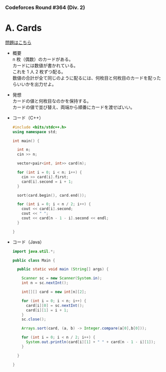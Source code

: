 ### Codeforces Round #364 (Div. 2)

# A. Cards

  [問題はこちら](https://codeforces.com/problemset/problem/701/A)
  
- 概要<br>
  n 枚（偶数）のカードがある。<br>
  カードには数値が書かれている。<br>
  これを 1 人 2 枚ずつ配る。<br>
  数値の合計が全て同じのように配るには、何枚目と何枚目のカードを配ったらいいかを出力せよ。
  
  
- 発想<br>
  カードの値と何枚目なのかを保持する。<br>
  カードの値で並び替え、両端から順番にカードを渡せばいい。
  
  
- コード（C++）

  ```cpp
  #include <bits/stdc++.h>
  using namespace std;

  int main() {

    int n;
    cin >> n;

    vector<pair<int, int>> card(n);

    for (int i = 0; i < n; i++) {
      cin >> card[i].first;
      card[i].second = i + 1;
    }

    sort(card.begin(), card.end());

    for (int i = 0; i < n / 2; i++) {
      cout << card[i].second;
      cout << " ";
      cout << card[n - 1 - i].second << endl;
    }

  }
  ```
  
- コード（Java）

  ```java
  import java.util.*;

  public class Main {

    public static void main (String[] args) {

      Scanner sc = new Scanner(System.in);
      int n = sc.nextInt();

      int[][] card = new int[n][2];

      for (int i = 0; i < n; i++) {
        card[i][0] = sc.nextInt();
        card[i][1] = i + 1;
      }
      sc.close();

      Arrays.sort(card, (a, b) -> Integer.compare(a[0],b[0]));

      for (int i = 0; i < n / 2; i++) {
        System.out.println(card[i][1] + " " + card[n - 1 - i][1]);
      }

    }

  }
  ```
    